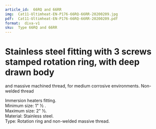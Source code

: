 ```yaml
---
article_id:  66RQ and 66RR
img:  Cat11-Ultimheat-EN-P176-66RQ-66RR-20200209.jpg
pdf:  Cat11-Ultimheat-EN-P176-66RQ-66RR-20200209.pdf
format:  diva-v1
sku:  Type 66RQ and 66RR
---
```

# Stainless steel fitting with 3 screws stamped rotation ring, with deep drawn body 
and massive machined thread, for medium corrosive environments. Non-welded thread

Immersion heaters fitting.  
Minimum size: 1" ½ .  
Maximum size: 2" ½.  
Material: Stainless steel.  
Type: Rotation ring and non-welded massive thread.  

